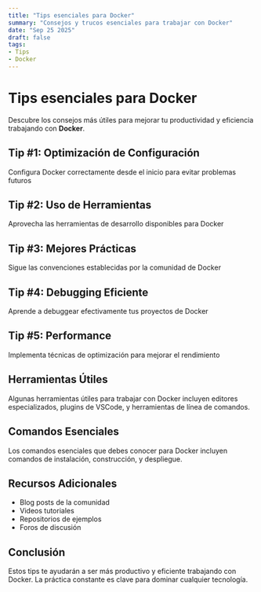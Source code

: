 ```yaml
---
title: "Tips esenciales para Docker"
summary: "Consejos y trucos esenciales para trabajar con Docker"
date: "Sep 25 2025"
draft: false
tags:
- Tips
- Docker
---
```


# Tips esenciales para Docker

Descubre los consejos más útiles para mejorar tu productividad y eficiencia trabajando con **Docker**.

## Tip #1: Optimización de Configuración

Configura Docker correctamente desde el inicio para evitar problemas futuros

## Tip #2: Uso de Herramientas

Aprovecha las herramientas de desarrollo disponibles para Docker

## Tip #3: Mejores Prácticas

Sigue las convenciones establecidas por la comunidad de Docker

## Tip #4: Debugging Eficiente

Aprende a debuggear efectivamente tus proyectos de Docker

## Tip #5: Performance

Implementa técnicas de optimización para mejorar el rendimiento

## Herramientas Útiles

Algunas herramientas útiles para trabajar con Docker incluyen editores especializados, plugins de VSCode, y herramientas de línea de comandos.

## Comandos Esenciales

Los comandos esenciales que debes conocer para Docker incluyen comandos de instalación, construcción, y despliegue.

## Recursos Adicionales

- Blog posts de la comunidad
- Videos tutoriales
- Repositorios de ejemplos
- Foros de discusión

## Conclusión

Estos tips te ayudarán a ser más productivo y eficiente trabajando con Docker. La práctica constante es clave para dominar cualquier tecnología.
